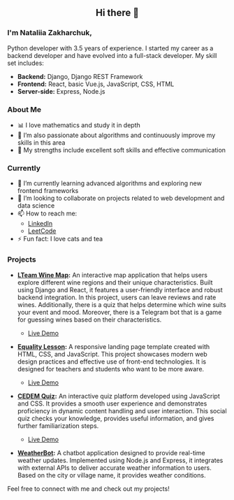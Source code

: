 <h2 align="center">Hi there 👋</h2>

### I'm Nataliia Zakharchuk,
Python developer with 3.5 years of experience. I started my career as a backend developer and have evolved into a full-stack developer. My skill set includes:

- **Backend:** Django, Django REST Framework
- **Frontend:** React, basic Vue.js, JavaScript, CSS, HTML
- **Server-side:** Express, Node.js

### About Me
- 📊 I love mathematics and study it in depth
- 🔢 I’m also passionate about algorithms and continuously improve my skills in this area
- 💬 My strengths include excellent soft skills and effective communication

### Currently
- 🌱 I’m currently learning advanced algorithms and exploring new frontend frameworks
- 👯 I’m looking to collaborate on projects related to web development and data science
- 📫 How to reach me:
    - [LinkedIn](https://www.linkedin.com/in/nataliia-zakharchuk-4616251a5/)
    - [LeetCode](https://leetcode.com/u/Nattalli/)
- ⚡ Fun fact: I love cats and tea

### Projects

- **[LTeam Wine Map](https://github.com/Nattalli/lteam-wine-map):** An interactive map application that helps users explore different wine regions and their unique characteristics. Built using Django and React, it features a user-friendly interface and robust backend integration. In this project, users can leave reviews and rate wines. Additionally, there is a quiz that helps determine which wine suits your event and mood. Moreover, there is a Telegram bot that is a game for guessing wines based on their characteristics.
  - [Live Demo](https://lteam-wine-map.fly.dev/)

- **[Equality Lesson](https://github.com/Nattalli/landing-page.github.io):** A responsive landing page template created with HTML, CSS, and JavaScript. This project showcases modern web design practices and effective use of front-end technologies. It is designed for teachers and students who want to be more aware.
  - [Live Demo](https://equalitylesson.org/)

- **[CEDEM Quiz](https://github.com/Nattalli/cedem.quiz.github.io):** An interactive quiz platform developed using JavaScript and CSS. It provides a smooth user experience and demonstrates proficiency in dynamic content handling and user interaction. This social quiz checks your knowledge, provides useful information, and gives further familiarization steps.
  - [Live Demo](https://cedem.org.ua/tax-mechanism-online-test/)

- **[WeatherBot](https://github.com/Nattalli/WeatherBot):** A chatbot application designed to provide real-time weather updates. Implemented using Node.js and Express, it integrates with external APIs to deliver accurate weather information to users. Based on the city or village name, it provides weather conditions.

Feel free to connect with me and check out my projects!
